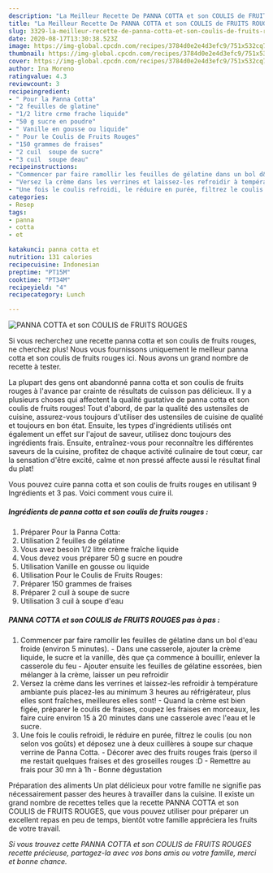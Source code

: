 ```yaml
---
description: "La Meilleur Recette De PANNA COTTA et son COULIS de FRUITS ROUGES"
title: "La Meilleur Recette De PANNA COTTA et son COULIS de FRUITS ROUGES"
slug: 3329-la-meilleur-recette-de-panna-cotta-et-son-coulis-de-fruits-rouges
date: 2020-08-17T13:30:38.523Z
image: https://img-global.cpcdn.com/recipes/3784d0e2e4d3efc9/751x532cq70/panna-cotta-et-son-coulis-de-fruits-rouges-photo-principale-de-la-recette.jpg
thumbnail: https://img-global.cpcdn.com/recipes/3784d0e2e4d3efc9/751x532cq70/panna-cotta-et-son-coulis-de-fruits-rouges-photo-principale-de-la-recette.jpg
cover: https://img-global.cpcdn.com/recipes/3784d0e2e4d3efc9/751x532cq70/panna-cotta-et-son-coulis-de-fruits-rouges-photo-principale-de-la-recette.jpg
author: Ina Moreno
ratingvalue: 4.3
reviewcount: 3
recipeingredient:
- " Pour la Panna Cotta"
- "2 feuilles de glatine"
- "1/2 litre crme frache liquide"
- "50 g sucre en poudre"
- " Vanille en gousse ou liquide"
- " Pour le Coulis de Fruits Rouges"
- "150 grammes de fraises"
- "2 cuil  soupe de sucre"
- "3 cuil  soupe deau"
recipeinstructions:
- "Commencer par faire ramollir les feuilles de gélatine dans un bol d&#39;eau froide (environ 5 minutes). Dans une casserole, ajouter la crème liquide, le sucre et la vanille, dès que ça commence à bouillir, enlever la casserole du feu  Ajouter ensuite les feuilles de gélatine essorées, bien mélanger à la crème, laisser un peu refroidir"
- "Versez la crème dans les verrines et laissez-les refroidir à température ambiante puis placez-les au minimum 3 heures au réfrigérateur, plus elles sont fraîches, meilleures elles sont! Quand la crème est bien figée, préparer le coulis de fraises, coupez les fraises en morceaux, les faire cuire environ 15 à 20 minutes dans une casserole avec l&#39;eau et le sucre."
- "Une fois le coulis refroidi, le réduire en purée, filtrez le coulis (ou non selon vos goûts) et déposez une à deux cuillères à soupe sur chaque verrine de Panna Cotta. Décorer avec des fruits rouges frais (perso il me restait quelques fraises et des groseilles rouges :D  Remettre au frais pour 30 mn à 1h Bonne dégustation"
categories:
- Resep
tags:
- panna
- cotta
- et

katakunci: panna cotta et 
nutrition: 131 calories
recipecuisine: Indonesian
preptime: "PT15M"
cooktime: "PT34M"
recipeyield: "4"
recipecategory: Lunch

---
```



![PANNA COTTA et son COULIS de FRUITS ROUGES](https://img-global.cpcdn.com/recipes/3784d0e2e4d3efc9/751x532cq70/panna-cotta-et-son-coulis-de-fruits-rouges-photo-principale-de-la-recette.jpg)

Si vous recherchez une recette panna cotta et son coulis de fruits rouges, ne cherchez plus! Nous vous fournissons uniquement le meilleur panna cotta et son coulis de fruits rouges ici. Nous avons un grand nombre de recette à tester.

La plupart des gens ont abandonné panna cotta et son coulis de fruits rouges à l'avance par crainte de résultats de cuisson pas délicieux. Il y a plusieurs choses qui affectent la qualité gustative de panna cotta et son coulis de fruits rouges! Tout d'abord, de par la qualité des ustensiles de cuisine, assurez-vous toujours d'utiliser des ustensiles de cuisine de qualité et toujours en bon état. Ensuite, les types d'ingrédients utilisés ont également un effet sur l'ajout de saveur, utilisez donc toujours des ingrédients frais. Ensuite, entraînez-vous pour reconnaître les différentes saveurs de la cuisine, profitez de chaque activité culinaire de tout cœur, car la sensation d'être excité, calme et non pressé affecte aussi le résultat final du plat!

<!--inarticleads1-->

Vous pouvez cuire panna cotta et son coulis de fruits rouges en utilisant 9 Ingrédients et 3 pas. Voici comment vous cuire il.

##### Ingrédients de panna cotta et son coulis de fruits rouges :

1. Préparer  Pour la Panna Cotta:
1. Utilisation 2 feuilles de gélatine
1. Vous avez besoin 1/2 litre crème fraîche liquide
1. Vous devez vous préparer 50 g sucre en poudre
1. Utilisation  Vanille en gousse ou liquide
1. Utilisation  Pour le Coulis de Fruits Rouges:
1. Préparer 150 grammes de fraises
1. Préparer 2 cuil à soupe de sucre
1. Utilisation 3 cuil à soupe d&#39;eau




<!--inarticleads2-->

##### PANNA COTTA et son COULIS de FRUITS ROUGES pas à pas :

1. Commencer par faire ramollir les feuilles de gélatine dans un bol d&#39;eau froide (environ 5 minutes). - Dans une casserole, ajouter la crème liquide, le sucre et la vanille, dès que ça commence à bouillir, enlever la casserole du feu  - Ajouter ensuite les feuilles de gélatine essorées, bien mélanger à la crème, laisser un peu refroidir
1. Versez la crème dans les verrines et laissez-les refroidir à température ambiante puis placez-les au minimum 3 heures au réfrigérateur, plus elles sont fraîches, meilleures elles sont! - Quand la crème est bien figée, préparer le coulis de fraises, coupez les fraises en morceaux, les faire cuire environ 15 à 20 minutes dans une casserole avec l&#39;eau et le sucre.
1. Une fois le coulis refroidi, le réduire en purée, filtrez le coulis (ou non selon vos goûts) et déposez une à deux cuillères à soupe sur chaque verrine de Panna Cotta. - Décorer avec des fruits rouges frais (perso il me restait quelques fraises et des groseilles rouges :D  - Remettre au frais pour 30 mn à 1h - Bonne dégustation




<!--inarticleads1-->

<p>
Préparation des aliments Un plat délicieux pour votre famille ne signifie pas nécessairement passer des heures à travailler dans la cuisine. Il existe un grand nombre de recettes telles que la recette PANNA COTTA et son COULIS de FRUITS ROUGES, que vous pouvez utiliser pour préparer un excellent repas en peu de temps, bientôt votre famille appréciera les fruits de votre travail.
</p>

<p>
<i>Si vous trouvez cette PANNA COTTA et son COULIS de FRUITS ROUGES recette précieuse, partagez-la avec vos bons amis ou votre famille, merci et bonne chance.</i>
</p>
